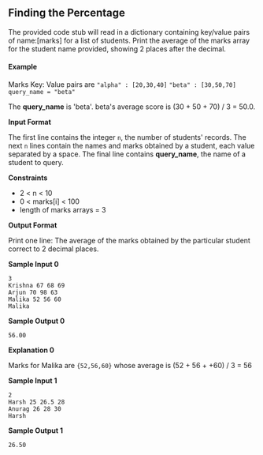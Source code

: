 ## Finding the Percentage

The provided code stub will read in a dictionary containing key/value pairs of name:[marks] for a list of students. Print the average of the marks array for the student name provided, showing 2 places after the decimal.

#### Example

Marks Key: Value pairs are
`"alpha" : [20,30,40]`
`"beta" : [30,50,70]`
`query_name = "beta"`

The **query_name** is 'beta'. beta's average score is (30 + 50 + 70) / 3 = 50.0.

**Input Format**

The first line contains the integer `n`, the number of students' records. The next `n` lines contain the names and marks obtained by a student, each value separated by a space. The final line contains **query_name**, the name of a student to query.

**Constraints**

* 2 < n < 10
* 0 < marks[i] < 100
* length of marks arrays = 3

**Output Format**

Print one line: The average of the marks obtained by the particular student correct to 2 decimal places.

**Sample Input 0**
```
3
Krishna 67 68 69
Arjun 70 98 63
Malika 52 56 60
Malika
```
**Sample Output 0**
```
56.00
```
**Explanation 0**

Marks for Malika are `{52,56,60}` whose average is (52 + 56 + +60) / 3 = 56 

**Sample Input 1**
```
2
Harsh 25 26.5 28
Anurag 26 28 30
Harsh
```
**Sample Output 1**
```
26.50
```